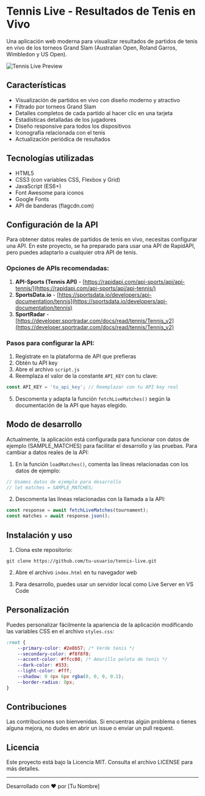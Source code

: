 # Tennis Live - Resultados de Tenis en Vivo

Una aplicación web moderna para visualizar resultados de partidos de tenis en vivo de los torneos Grand Slam (Australian Open, Roland Garros, Wimbledon y US Open).

![Tennis Live Preview](https://via.placeholder.com/800x400?text=Tennis+Live+Preview)

## Características

- Visualización de partidos en vivo con diseño moderno y atractivo
- Filtrado por torneos Grand Slam
- Detalles completos de cada partido al hacer clic en una tarjeta
- Estadísticas detalladas de los jugadores
- Diseño responsive para todos los dispositivos
- Iconografía relacionada con el tenis
- Actualización periódica de resultados

## Tecnologías utilizadas

- HTML5
- CSS3 (con variables CSS, Flexbox y Grid)
- JavaScript (ES6+)
- Font Awesome para iconos
- Google Fonts
- API de banderas (flagcdn.com)

## Configuración de la API

Para obtener datos reales de partidos de tenis en vivo, necesitas configurar una API. En este proyecto, se ha preparado para usar una API de RapidAPI, pero puedes adaptarlo a cualquier otra API de tenis.

### Opciones de APIs recomendadas:

1. **API-Sports (Tennis API)** - [https://rapidapi.com/api-sports/api/api-tennis/](https://rapidapi.com/api-sports/api/api-tennis/)
2. **SportsData.io** - [https://sportsdata.io/developers/api-documentation/tennis](https://sportsdata.io/developers/api-documentation/tennis)
3. **SportRadar** - [https://developer.sportradar.com/docs/read/tennis/Tennis_v2](https://developer.sportradar.com/docs/read/tennis/Tennis_v2)

### Pasos para configurar la API:

1. Regístrate en la plataforma de API que prefieras
2. Obtén tu API key
3. Abre el archivo `script.js`
4. Reemplaza el valor de la constante `API_KEY` con tu clave:

```javascript
const API_KEY = 'tu_api_key'; // Reemplazar con tu API key real
```

5. Descomenta y adapta la función `fetchLiveMatches()` según la documentación de la API que hayas elegido.

## Modo de desarrollo

Actualmente, la aplicación está configurada para funcionar con datos de ejemplo (SAMPLE_MATCHES) para facilitar el desarrollo y las pruebas. Para cambiar a datos reales de la API:

1. En la función `loadMatches()`, comenta las líneas relacionadas con los datos de ejemplo:

```javascript
// Usamos datos de ejemplo para desarrollo
// let matches = SAMPLE_MATCHES;
```

2. Descomenta las líneas relacionadas con la llamada a la API:

```javascript
const response = await fetchLiveMatches(tournament);
const matches = await response.json();
```

## Instalación y uso

1. Clona este repositorio:
```
git clone https://github.com/tu-usuario/tennis-live.git
```

2. Abre el archivo `index.html` en tu navegador web

3. Para desarrollo, puedes usar un servidor local como Live Server en VS Code

## Personalización

Puedes personalizar fácilmente la apariencia de la aplicación modificando las variables CSS en el archivo `styles.css`:

```css
:root {
    --primary-color: #2e8b57; /* Verde tenis */
    --secondary-color: #f8f8f8;
    --accent-color: #ffcc00; /* Amarillo pelota de tenis */
    --dark-color: #333;
    --light-color: #fff;
    --shadow: 0 4px 6px rgba(0, 0, 0, 0.1);
    --border-radius: 8px;
}
```

## Contribuciones

Las contribuciones son bienvenidas. Si encuentras algún problema o tienes alguna mejora, no dudes en abrir un issue o enviar un pull request.

## Licencia

Este proyecto está bajo la Licencia MIT. Consulta el archivo LICENSE para más detalles.

---

Desarrollado con ❤️ por [Tu Nombre]
